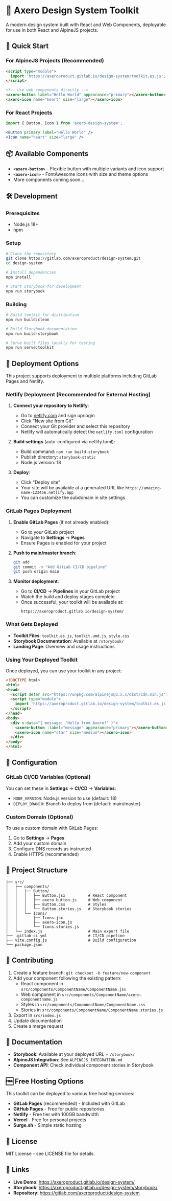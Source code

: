 # 🎨 Axero Design System Toolkit

A modern design system built with React and Web Components, deployable for use in both React and AlpineJS projects.

## 🚀 Quick Start

### For AlpineJS Projects (Recommended)
```html
<script type="module">
  import 'https://axeroproduct.gitlab.io/design-system/toolkit.es.js';
</script>

<!-- Use web components directly -->
<axero-button label="Hello World" appearance="primary"></axero-button>
<axero-icon name="heart" size="large"></axero-icon>
```

### For React Projects
```jsx
import { Button, Icon } from 'axero-design-system';

<Button primary label="Hello World" />
<Icon name="heart" size="large" />
```

## 📦 Available Components

- **`<axero-button>`** - Flexible button with multiple variants and icon support
- **`<axero-icon>`** - FontAwesome icons with size and theme options
- More components coming soon...

## 🛠️ Development

### Prerequisites
- Node.js 18+
- npm

### Setup
```bash
# Clone the repository
git clone https://gitlab.com/axeroproduct/design-system.git
cd design-system

# Install dependencies
npm install

# Start Storybook for development
npm run storybook
```

### Building
```bash
# Build toolkit for distribution
npm run build:clean

# Build Storybook documentation
npm run build-storybook

# Serve built files locally for testing
npm run serve:toolkit
```

## 🚀 Deployment Options

This project supports deployment to multiple platforms including GitLab Pages and Netlify.

### Netlify Deployment (Recommended for External Hosting)

1. **Connect your repository to Netlify**:
   - Go to [netlify.com](https://netlify.com) and sign up/login
   - Click "New site from Git"
   - Connect your Git provider and select this repository
   - Netlify will automatically detect the `netlify.toml` configuration

2. **Build settings** (auto-configured via netlify.toml):
   - Build command: `npm run build-storybook`
   - Publish directory: `storybook-static`
   - Node.js version: 18

3. **Deploy**:
   - Click "Deploy site"
   - Your site will be available at a generated URL like `https://amazing-name-123456.netlify.app`
   - You can customize the subdomain in site settings

### GitLab Pages Deployment

1. **Enable GitLab Pages** (if not already enabled):
   - Go to your GitLab project
   - Navigate to **Settings** → **Pages**
   - Ensure Pages is enabled for your project

2. **Push to main/master branch**:
   ```bash
   git add .
   git commit -m "Add GitLab CI/CD pipeline"
   git push origin main
   ```

3. **Monitor deployment**:
   - Go to **CI/CD** → **Pipelines** in your GitLab project
   - Watch the build and deploy stages complete
   - Once successful, your toolkit will be available at:
     ```
     https://axeroproduct.gitlab.io/design-system/
     ```

### What Gets Deployed

- **Toolkit Files**: `toolkit.es.js`, `toolkit.umd.js`, `style.css`
- **Storybook Documentation**: Available at `/storybook/`
- **Landing Page**: Overview and usage instructions

### Using Your Deployed Toolkit

Once deployed, you can use your toolkit in any project:

```html
<!DOCTYPE html>
<html>
<head>
  <script defer src="https://unpkg.com/alpinejs@3.x.x/dist/cdn.min.js"></script>
  <script type="module">
    import 'https://axeroproduct.gitlab.io/design-system/toolkit.es.js';
  </script>
</head>
<body>
  <div x-data="{ message: 'Hello from Axero!' }">
    <axero-button :label="message" appearance="primary"></axero-button>
    <axero-icon name="star" size="medium"></axero-icon>
  </div>
</body>
</html>
```

## 🔧 Configuration

### GitLab CI/CD Variables (Optional)
You can set these in **Settings** → **CI/CD** → **Variables**:

- `NODE_VERSION`: Node.js version to use (default: 18)
- `DEPLOY_BRANCH`: Branch to deploy from (default: main/master)

### Custom Domain (Optional)
To use a custom domain with GitLab Pages:

1. Go to **Settings** → **Pages**
2. Add your custom domain
3. Configure DNS records as instructed
4. Enable HTTPS (recommended)

## 📁 Project Structure

```
├── src/
│   ├── components/
│   │   ├── Button/
│   │   │   ├── Button.jsx          # React component
│   │   │   ├── axero-button.js     # Web component
│   │   │   ├── Button.css          # Styles
│   │   │   └── Button.stories.js   # Storybook stories
│   │   └── Icons/
│   │       ├── Icons.jsx
│   │       ├── axero-icon.js
│   │       └── Icons.stories.js
│   └── index.js                    # Main export file
├── .gitlab-ci.yml                  # CI/CD pipeline
├── vite.config.js                  # Build configuration
└── package.json
```

## 🤝 Contributing

1. Create a feature branch: `git checkout -b feature/new-component`
2. Add your component following the existing pattern:
   - React component in `src/components/ComponentName/ComponentName.jsx`
   - Web component in `src/components/ComponentName/axero-componentname.js`
   - Styles in `src/components/ComponentName/ComponentName.css`
   - Stories in `src/components/ComponentName/ComponentName.stories.js`
3. Export in `src/index.js`
4. Update documentation
5. Create a merge request

## 📖 Documentation

- **Storybook**: Available at your deployed URL + `/storybook/`
- **AlpineJS Integration**: See `ALPINEJS_INTEGRATION.md`
- **Component API**: Check individual component stories in Storybook

## 🆓 Free Hosting Options

This toolkit can be deployed to various free hosting services:

- **GitLab Pages** (recommended) - Included with GitLab
- **GitHub Pages** - Free for public repositories
- **Netlify** - Free tier with 100GB bandwidth
- **Vercel** - Free for personal projects
- **Surge.sh** - Simple static hosting

## 📄 License

MIT License - see LICENSE file for details.

## 🔗 Links

- **Live Demo**: https://axeroproduct.gitlab.io/design-system/
- **Storybook**: https://axeroproduct.gitlab.io/design-system/storybook/
- **Repository**: https://gitlab.com/axeroproduct/design-system
